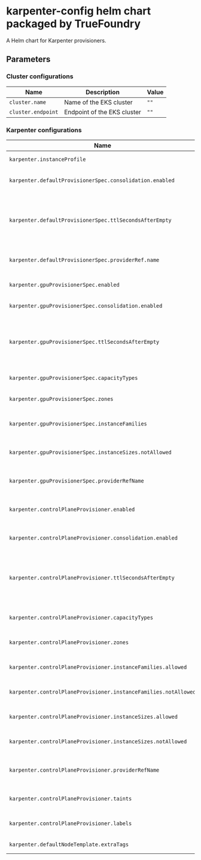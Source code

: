 # karpenter-config helm chart packaged by TrueFoundry
A Helm chart for Karpenter provisioners.

## Parameters

### Cluster configurations

| Name               | Description                 | Value |
| ------------------ | --------------------------- | ----- |
| `cluster.name`     | Name of the EKS cluster     | `""`  |
| `cluster.endpoint` | Endpoint of the EKS cluster | `""`  |

### Karpenter configurations

| Name                                                            | Description                                                                                                                     | Value                                                                                           |
| --------------------------------------------------------------- | ------------------------------------------------------------------------------------------------------------------------------- | ----------------------------------------------------------------------------------------------- |
| `karpenter.instanceProfile`                                     | Instance profile of the karpenter                                                                                               | `""`                                                                                            |
| `karpenter.defaultProvisionerSpec.consolidation.enabled`        | Enable consolidation for default provisioner                                                                                    | `true`                                                                                          |
| `karpenter.defaultProvisionerSpec.ttlSecondsAfterEmpty`         | Seconds after which node should be deleted once it is empty. Either one of consolidation or ttlSecondsAfterEmpty should be used |                                                                                                 |
| `karpenter.defaultProvisionerSpec.providerRef.name`             | AWS node template name for default provisioner                                                                                  | `default`                                                                                       |
| `karpenter.gpuProvisionerSpec.enabled`                          | Enable GPU provisioner for GPU nodes                                                                                            | `false`                                                                                         |
| `karpenter.gpuProvisionerSpec.consolidation.enabled`            | Enable consolidation for GPU provisioner                                                                                        | `true`                                                                                          |
| `karpenter.gpuProvisionerSpec.ttlSecondsAfterEmpty`             | Seconds after which node should be deleted once it is empty. Either one of consolidation or ttlSecondsAfterEmpty should be used | `300`                                                                                           |
| `karpenter.gpuProvisionerSpec.capacityTypes`                    | Capacity types for GPU provisioner                                                                                              | `["spot","on-demand"]`                                                                          |
| `karpenter.gpuProvisionerSpec.zones`                            | Zones to launch instances for GPU provisioner                                                                                   | `[]`                                                                                            |
| `karpenter.gpuProvisionerSpec.instanceFamilies`                 | Instance families to launch instances for GPU provisioner                                                                       | `["p2","p3","g4dn","g5","p4d","p4de"]`                                                          |
| `karpenter.gpuProvisionerSpec.instanceSizes.notAllowed`         | Instance Sizes that are not allowed to launch instances for GPU provisioner                                                     | `["nano","micro","metal"]`                                                                      |
| `karpenter.gpuProvisionerSpec.providerRefName`                  | Name of AWS node template to be used for GPU provisioner                                                                        | `gpu-default`                                                                                   |
| `karpenter.controlPlaneProvisioner.enabled`                     | Enable control plane provisioner for control plane workloads                                                                    | `false`                                                                                         |
| `karpenter.controlPlaneProvisioner.consolidation.enabled`       | Enable consolidation for control plane provisioner                                                                              | `true`                                                                                          |
| `karpenter.controlPlaneProvisioner.ttlSecondsAfterEmpty`        | Time (in seconds) after which node will be drained. Either one of consolidation or ttlSecondsAfterEmpty can be used             | `30`                                                                                            |
| `karpenter.controlPlaneProvisioner.capacityTypes`               | Capacity types of control plane provisioner                                                                                     | `["spot","on-demand"]`                                                                          |
| `karpenter.controlPlaneProvisioner.zones`                       | Zones to launch instances for control plane workloads                                                                           | `[]`                                                                                            |
| `karpenter.controlPlaneProvisioner.instanceFamilies.allowed`    | Allowed instance families for control plane workloads                                                                           | `[]`                                                                                            |
| `karpenter.controlPlaneProvisioner.instanceFamilies.notAllowed` | Not allowed instance families for control plane workloads                                                                       | `["t3","t2","t3a","p2","p3","p4d","p4de","p5","g4dn","g5","g4ad","inf1","inf2","trn1","trn1n"]` |
| `karpenter.controlPlaneProvisioner.instanceSizes.allowed`       | Allowed instance sizes for control plane workloads                                                                              | `[]`                                                                                            |
| `karpenter.controlPlaneProvisioner.instanceSizes.notAllowed`    | Not allowed instance sizes for control plane workloads                                                                          | `["nano","12xlarge","16xlarge","24xlarge","32xlarge","metal"]`                                  |
| `karpenter.controlPlaneProvisioner.providerRefName`             | Name of AWS node template to be used for control plane provisioner                                                              | `default`                                                                                       |
| `karpenter.controlPlaneProvisioner.taints`                      | Taints to be applied on the control plane provisioner nodes                                                                     | `{}`                                                                                            |
| `karpenter.controlPlaneProvisioner.labels`                      | Labels to be applied on the control plane provisioner nodes                                                                     | `{}`                                                                                            |
| `karpenter.defaultNodeTemplate.extraTags`                       | Additional tags for the node template.                                                                                          | `{}`                                                                                            |
